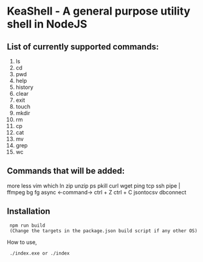 # KeaShell - A general purpose utility shell in NodeJS

## List of currently supported commands:
1. ls
2. cd
3. pwd
4. help
5. history
6. clear
7. exit
8. touch
9. mkdir
10. rm
11. cp
12. cat
13. mv
14. grep
15. wc

## Commands that will be added:
more
less
vim
which
ln
zip
unzip
ps
pkill
curl
wget
ping
tcp
ssh
pipe | 
ffmpeg
bg
fg
async <-command->
ctrl + Z
ctrl + C
jsontocsv
dbconnect

## Installation
```
 npm run build
 (Change the targets in the package.json build script if any other OS)
```

How to use,
```
 ./index.exe or ./index
```